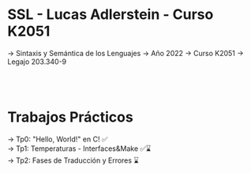 # SSL - Lucas Adlerstein - Curso K2051
-> Sintaxis y Semántica de los Lenguajes
-> Año 2022
-> Curso K2051
-> Legajo 203.340-9

<br/><br/>
# Trabajos Prácticos
-> Tp0: "Hello, World!" en C! ✅
<br/>-> Tp1: Temperaturas - Interfaces&Make ✅⌛
<br/>-> Tp2: Fases de Traducción y Errores ⌛
<br/>